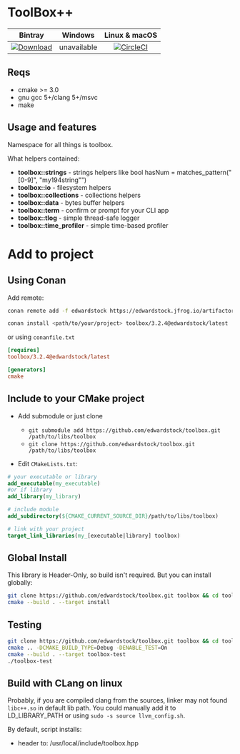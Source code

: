 # ToolBox++

| Bintray | Windows | Linux & macOS |
|:--------:|:---------:|:-----------------:|
|[ ![Download](https://api.bintray.com/packages/edwardstock/conan-public/toolbox%3Aconan-public/images/download.svg) ](https://bintray.com/edwardstock/conan-public/toolbox%3Aconan-public/_latestVersion)|unavailable|[![CircleCI](https://circleci.com/gh/edwardstock/toolbox/tree/master.svg?style=svg)](https://circleci.com/gh/edwardstock/toolbox/tree/master)|



## Reqs
* cmake >= 3.0
* gnu gcc 5+/clang 5+/msvc
* make

## Usage and features

Namespace for all things is toolbox.

What helpers contained:
* **toolbox::strings** - strings helpers like bool hasNum = matches_pattern("\[0-9\]", "my194string"")
* **toolbox::io** - filesystem helpers
* **toolbox::collections** - collections helpers
* **toolbox::data** - bytes buffer helpers
* **toolbox::term** - confirm or prompt for your CLI app
* **toolbox::tlog** - simple thread-safe logger
* **toolbox::time_profiler** - simple time-based profiler

# Add to project
## Using Conan

Add remote:
```bash
conan remote add -f edwardstock https://edwardstock.jfrog.io/artifactory/api/conan/conan
```

```bash
conan install <path/to/your/project> toolbox/3.2.4@edwardstock/latest
```

or using `conanfile.txt`
```ini
[requires]
toolbox/3.2.4@edwardstock/latest

[generators]
cmake
```

## Include to your CMake project
* Add submodule or just clone
  * `git submodule add https://github.com/edwardstock/toolbox.git /path/to/libs/toolbox` 
  * `git clone https://github.com/edwardstock/toolbox.git /path/to/libs/toolbox`
  
* Edit `CMakeLists.txt`:
```cmake
# your executable or library
add_executable(my_executable) 
#or if library
add_library(my_library)

# include module
add_subdirectory(${CMAKE_CURRENT_SOURCE_DIR}/path/to/libs/toolbox)

# link with your project
target_link_libraries(my_[executable|library] toolbox)
```

## Global Install
This library is Header-Only, so build isn't required. But you can install globally:
```bash
git clone https://github.com/edwardstock/toolbox.git toolbox && cd toolbox/build
cmake --build . --target install
```

## Testing
```bash
git clone https://github.com/edwardstock/toolbox.git toolbox && cd toolbox/build
cmake .. -DCMAKE_BUILD_TYPE=Debug -DENABLE_TEST=On
cmake --build . --target toolbox-test
./toolbox-test
```

## Build with CLang on linux
Probably, if you are compiled clang from the sources, linker may not found `libc++.so` in default lib path. You could manually add it to LD_LIBRARY_PATH or using `sudo -s source llvm_config.sh`.

By default, script installs:
* header to: /usr/local/include/toolbox.hpp